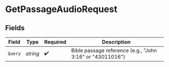# GetPassageAudioRequest


## Fields

| Field                                                     | Type                                                      | Required                                                  | Description                                               |
| --------------------------------------------------------- | --------------------------------------------------------- | --------------------------------------------------------- | --------------------------------------------------------- |
| `Query`                                                   | *string*                                                  | :heavy_check_mark:                                        | Bible passage reference (e.g., "John 3:16" or "43011016") |